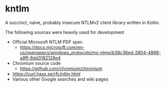 # kntlm

A succinct, naive, probably insecure NTLMv2 client library written in Kotlin.

The following sources were heavily used for development
* Official Microsoft NTLM PDF spec 
    - https://docs.microsoft.com/en-us/openspecs/windows_protocols/ms-nlmp/b38c36ed-2804-4868-a9ff-8dd3182128e4
* Chromium source code
    - https://github.com/chromium/chromium
* https://curl.haxx.se/rfc/ntlm.html
* Various other Google searches and wiki pages
